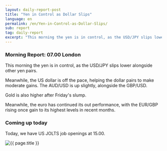 ```yaml
---
layout: daily-report-post
title: "Yen in Control as Dollar Slips"
language: en
permalink: /en/Yen-in-Control-as-Dollar-Slips/
sub: report
tag: daily-report
excerpt: "This morning the yen is in control, as the USD/JPY slips lower alongside other yen pairs ..."
---
```

### Morning Report: 07.00 London

This morning the yen is in control, as the USD/JPY slips lower alongside other yen pairs. 

Meanwhile, the US dollar is off the pace, helping the dollar pairs to make moderate gains. The AUD/USD is up slightly, alongside the GBP/USD. 

Gold is also higher after Friday's slump. 

Meanwhile, the euro has continued its out performance, with the EUR/GBP rising once gain to its highest levels in recent months. 

### Coming up today

Today, we have US JOLTS job openings at 15.00. 

<p><img src="{{ "/assets/images/daily-report/2017-08-07_07-53-45.jpg" | relative_url }}" alt="{{ page.title }}" title="{{ page.title }}"></p>